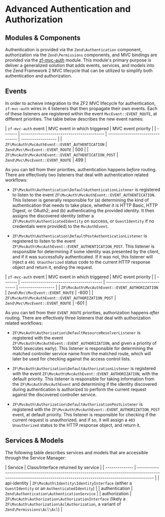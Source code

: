 Advanced Authentication and Authorization
=========================================

## Modules & Components

Authentication is provided via the `Zend\Authentication` component, authorization via the
`Zend\Permissions` components, and MVC bindings are provided via the
[zf-mvc-auth](https://github.com/zfcampus/zf-mvc-auth) module. This module's primary purpose is
deliver a generalized solution that adds events, services, and models into the Zend Framework 2 MVC
lifecycle that can be utilized to simplify both authentication and authorization.

## Events

In order to acheive integration to the ZF2 MVC lifecycle for authentication, `zf-mvc-auth` wires in
4 listeners that then propagate their own events.  Each of these listeners are registered within the
event `MvcEvent::EVENT_ROUTE`, at different priorities.  The table below describes the new event
names:

| `zf-mvc-auth` event                                  | MVC event in which triggered     | MVC event priority |
| ------- | ------------------------------------------ | -------------------------------- | ------------------ |
| `ZF\MvcAuth\MvcAuthEvent::EVENT_AUTHENTICATION`      | `Zend\Mvc\MvcEvent::EVENT_ROUTE` | 500                |
| `ZF\MvcAuth\MvcAuthEvent::EVENT_AUTHENTICATION_POST` | `Zend\Mvc\MvcEvent::EVENT_ROUTE` | 499                |

As you can tell from their priorities, authentication happens *before* routing.  There are
effectively two listeners that deal with authentication related workflows:

- `ZF\MvcAuth\Authentication\DefaultAuthenticationListener` is registered to listen to the event
  `ZF\MvcAuth\MvcAuthEvent::EVENT_AUTHENTICATION`.  This listener is generally responsible for (a)
  determining the kind of authentication that needs to take place, whether it is HTTP Basic, HTTP
  Digest, or OAuth2; and (b) authenticating the provided identity. It then assigns the discovered
  identity (either a `ZF\MvcAuth\AuthenticatedIdentity` on success, or `GuestIdentity` if no
  credentials were provided) to the `MvcAuthEvent`.

- `ZF\MvcAuth\Authentication\DefaultPostAuthenticationListener` is registered to listen to the event
  `ZF\MvcAuth\MvcAuthEvent::EVENT_AUTHENTICATION_POST`.  This listener is responsible for 
  determining if some identity was presented by the client, and if it was successfully
  authenticated. If it was not, this listener will inject a `401 Unauthorized` status code to the
  current HTTP response object and return it, ending the request.

| `zf-mvc-auth` event                                 | MVC event in which triggered     | MVC event priority |
| ------- | ----------------------------------------- | -------------------------------- | ------------------ |
| `ZF\MvcAuth\MvcAuthEvent::EVENT_AUTHORIZATION`      | `Zend\Mvc\MvcEvent::EVENT_ROUTE` | -600               |
| `ZF\MvcAuth\MvcAuthEvent::EVENT_AUTHORIZATION_POST` | `Zend\Mvc\MvcEvent::EVENT_ROUTE` | -601               |

As you can tell from their `EVENT_ROUTE` priorities, authorization happens *after* routing.  There 
are effectively three listeners that deal with authorization related workflows:

- `ZF\MvcAuth\Authorization\DefaultResourceResolverListener` is registered with the event
  `ZF\MvcAuth\MvcAuthEvent::EVENT_AUTHORIZATION`, and given a priority of 1000 (executes early).
  This listener is responsible for determining the matched controller service name from the matched
  route, which will later be used for checking against the access control lists.

- `ZF\MvcAuth\Authorization\DefaultAuthorizationListener` is registered with the event
  `ZF\MvcAuth\MvcAuthEvent::EVENT_AUTHORIZATION`, with the default priority.  This listener is
  responsible for taking information from the `ZF\MvcAuth\MvcAuthEvent` and determining if the
  identity discovered during authentication is authorized to perform the current request against the
  discovered controller service.

- `ZF\MvcAuth\Authorization\DefaultAuthorizationPostListener` is registered with the
  `ZF\MvcAuth\MvcAuthEvent::EVENT_AUTHORIZATION_POST` event, at default priority.  This listener is
  responsible for checking if the current request is unauthorized, and if so, it will assign a `403
  Unauthorized` status to the HTTP response object, and return it.

## Services & Models

The following table describes services and models that are accessible through the Service Manager:

| Service        | Class/Interface returned by service                                                                                                               |
| -------------- |
-------------------------------------------------------------------------------------------------------------------------------------------------------------------- |
| api-identity   | `ZF\MvcAuth\Identity\IdentityInterface` (either a `GuestIdentity` or an `AuthenticatedIdentity`)                                                  |
| authentication | `Zend\Authentication\AuthenticationService`                                                                                                       |
| authorization  | `ZF\MvcAuth\Authorization\AuthorizationInterface` (likely a `ZF\MvcAuth\Authorization\AclAuthorization`, a variant of `Zend\Permissions\Acl\Acl`) |
